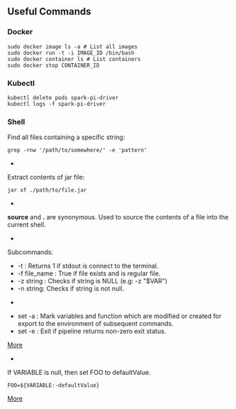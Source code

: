 ## Useful Commands

### Docker

```
sudo docker image ls -a # List all images
sudo docker run -t -i IMAGE_ID /bin/bash
sudo docker container ls # List containers
sudo docker stop CONTAINER_ID
```

### Kubectl
```
kubectl delete pods spark-pi-driver
kubectl logs -f spark-pi-driver
```


### Shell

Find all files containing a specific string:

```
grep -rnw '/path/to/somewhere/' -e 'pattern'
```

-

Extract contents of jar file:

```
jar xf ./path/to/file.jar
```
-

**source** and **.** are synonymous. Used to source the contents of a file into the current shell.

-

Subcommands:

* -t : Returns 1 if stdout is connect to the terminal.
* -f file_name : True if file exists and is regular file.
* -z string : Checks if string is NULL (e.g: -z "$VAR")
* -n string: Checks if string is not null.

-

* set -a : Mark variables and function which are modified or created for export to the environment of subsequent commands.
* set -e : Exit if pipeline returns non-zero exit status.

[More]()

-

If VARIABLE is null, then set FOO to defaultValue.

```
FOO=${VARIABLE:-defaultValue}
```

[More](https://stackoverflow.com/questions/2013547/assigning-default-values-to-shell-variables-with-a-single-command-in-bash)